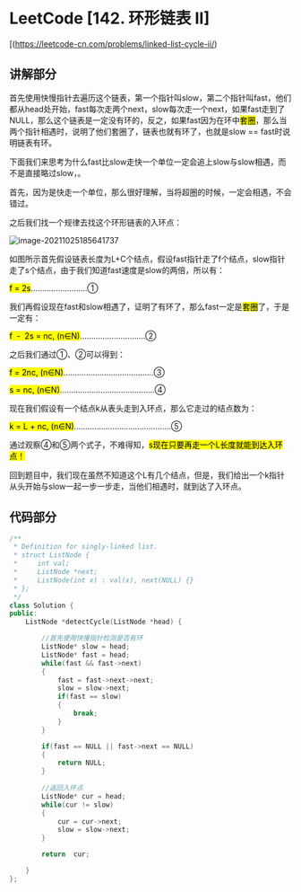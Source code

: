 # LeetCode [142. 环形链表 II]

[(https://leetcode-cn.com/problems/linked-list-cycle-ii/)

## 讲解部分

首先使用快慢指针去遍历这个链表，第一个指针叫slow，第二个指针叫fast，他们都从head处开始，fast每次走两个next，slow每次走一个next，如果fast走到了NULL，那么这个链表是一定没有环的，反之，如果fast因为在环中<mark>套圈</mark>，那么当两个指针相遇时，说明了他们套圈了，链表也就有环了，也就是slow == fast时说明链表有环。



下面我们来思考为什么fast比slow走快一个单位一定会追上slow与slow相遇，而不是直接略过slow，。



首先，因为是快走一个单位，那么很好理解，当将超圈的时候，一定会相遇，不会错过。



之后我们找一个规律去找这个环形链表的入环点：

![image-20211025185641737](C:\Users\晓伍\AppData\Roaming\Typora\typora-user-images\image-20211025185641737.png)

如图所示首先假设链表长度为L+C个结点，假设fast指针走了f个结点，slow指针走了s个结点，由于我们知道fast速度是slow的两倍，所以有：

<mark>f = 2s</mark>.........................①

我们再假设现在fast和slow相遇了，证明了有环了，那么fast一定是<mark>套圈</mark>了，于是一定有：

<mark>f  -  2s = nc, (n∈N)</mark>.............................②



之后我们通过①、②可以得到：

<mark>f = 2nc, (n∈N)</mark>........................................③

<mark>s = nc, (n∈N)</mark>..........................................④



现在我们假设有一个结点k从表头走到入环点，那么它走过的结点数为：

<mark>k = L + nc, (n∈N)</mark>...........................................⑤



通过观察④和⑤两个式子，不难得知，<mark>s现在只要再走一个L长度就能到达入环点！</mark>

回到题目中，我们现在虽然不知道这个L有几个结点，但是，我们给出一个k指针从头开始与slow一起一步一步走，当他们相遇时，就到达了入环点。



## 代码部分

```cpp
/**
 * Definition for singly-linked list.
 * struct ListNode {
 *     int val;
 *     ListNode *next;
 *     ListNode(int x) : val(x), next(NULL) {}
 * };
 */
class Solution {
public:
    ListNode *detectCycle(ListNode *head) {

        //首先使用快慢指针检测是否有环
        ListNode* slow = head;
        ListNode* fast = head;
        while(fast && fast->next)
        {
            fast = fast->next->next;
            slow = slow->next;
            if(fast == slow)
            {
                break;
            }
        }

        if(fast == NULL || fast->next == NULL)
        {
            return NULL;
        }
        
        //返回入环点
        ListNode* cur = head;
        while(cur != slow)
        {
            cur = cur->next;
            slow = slow->next;
        }

        return  cur;

    }
};
```

